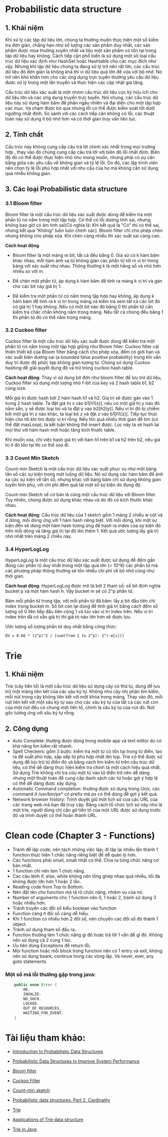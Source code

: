 # Probabilistic data structure
## 1. Khái niệm
Khi xử lý các tập dữ liệu lớn, chúng ta thường muốn thực hiện một số kiểm tra đơn giản, chẳng hạn như số lượng các sản phầm duy nhất, các sản phầm được mua thường xuyên nhất và liệu một sản phẩm có tồn tại trong tập dữ liệu hay không. Cách tiếp cận phổ biến là sử dụng một số loại cấu trúc dữ liệu xác định như HashSet hoặc Hashtable cho các mục đích như vậy. Nhưng khi tập dữ liệu chúng ta đang xử lý trở nên rất lớn, các cấu trúc dữ liệu đó đơn giản là không khả thi vì dữ liệu quá lớn để vừa với bộ nhớ. Nó trở nên khó khăn hơn cho các ứng dụng trực tuyến thường yêu cầu dữ liệu được xử lý trong một lần truyền và thực hiện các cập nhật gia tăng.

Cấu trúc dữ liệu xác suất là một nhóm cấu trúc dữ liệu cực kỳ hữu ích cho dữ liệu lớn và các ứng dụng truyền trực tuyến. Nói chung, các cấu trúc dữ liệu này sử dụng hàm băm để phân ngẫu nhiên và đại diện cho một tập hợp các mục. Va chạm được bỏ qua nhưng lỗi có thể được kiểm soát tốt dưới ngưỡng nhất định. So sánh với các cách tiếp cận không có lỗi, các thuật toán này sử dụng ít bộ nhớ hơn và có thời gian truy vấn liên tục. 

## 2. Tính chất
Cấu trúc này không cung cấp câu trả lời chính xác nhất trong mọi trường hợp , thay vào đó chúng cung cấp câu trả lời với biên độ lỗi nhất định. Biên độ đó có thể được thực hiện nhỏ như mong muốn, nhưng phải có sự cân bằng giữa các yêu cầu về không gian và tỷ lệ lỗi. Do đó, các lập trình viên nên chọn tỷ lệ lỗi phù hợp nhất với nhu cầu của họ mà không cần sử dụng quá nhiều không gian.

## 3. Các loại Probabilistic data structure

### 3.1 Bloom filter

Bloom filter là một cấu trúc dữ liệu xác suất được dùng để kiểm tra một phần tử nó nằm trong một tập hợp. Có thể có lỗi dương tính sai, nhưng không bao giờ có âm tính sai(Có nghĩa là: Khi kết quả là "Có" thì có thể sai, nhưng kết quả "Không" luôn luôn chính xác). Bloom filter chỉ cho phép chèn nhưng không cho phép xóa. Khi chèn càng nhiều thì xác suất sai càng cao.

**Cách hoạt động**

- Bloom filter là một mảng m bit, tất cả đều bằng 0. Giả sử có k hàm băm khác nhau, mỗi hàm ánh xạ từ không gian các phần tử tới m vị trí trong bảng với xác suất như nhau. Thông thường k là một hằng số và nhỏ hơn nhiều so với m.

- Để chèn một phần tử, áp dụng k hàm băm để tính ra mảng k vị trí và gán cho các bit này giá trị 1.

- Để kiểm tra một phần tử có nằm trong tập hợp hay không, áp dụng k hàm băm để tính ra k vị trí trong mảng và kiểm tra xem tất cả các bit đó có giá trị 1 hay không. Nếu có một bit nào đó bằng 0 thì phần tử cần kiểm tra chắc chắn không nằm trong mảng. Nếu tất cả chúng đều bằng 1 thì phần tử đó có thể nằm trong mảng.

### 3.2 Cuckoo filter

Cuckoo filter là một cấu trúc dữ liệu xác suất được dùng để kiểm tra một phần tử nó nằm trong một tập hợp giống như Bloom filter. Cuckoo filter cải thiện thiết kế của Bloom filter bằng cách cho phép xóa, đếm có giới hạn và xác suất biên dương sai (a bounded false positive probability) trong khi vẫn duy trì được độ phức tạp không gian tương tự. Chúng sử dụng Cuckoo hashing để giải quyết đụng độ và trữ trong cuckoo hash table.

**Cách hoạt động**: 
Thay vì sử dụng bit đơn như bloom filter để lưu trữ dữ liệu, Cuckoo filter sử dụng một lượng nhỏ f-bit của key và 2 hash table b1, b2 cùng size.

Mỗi giá trị được hash bởi 2 hàm hash h1 và h2. Gía trị sẽ được gán vào 1 trong 2 hash table. Ta đặt giá trị x vào b1[h1(x)], nếu có một giá trị y nào đó nằm sẵn, y sẽ được loại bỏ và ta đặt y vào b2[h2(y)]. Nếu vị trí đó bị chiếm bởi một giá trị z nào khác, ta loại bỏ z và đặt z vào b1[h1(z)]. Tiếp tục thực hiện cho tới khi tìm được vị trí rỗng. Nếu tốn quá nhiều thời gian để tìm (có thể đặt maxLoop), ta kết luận không thể insert được. Lúc này ta sẽ hash lại mọi thứ với hàm hash mới hoặc tăng kích thước table.

Khi muốn xóa, chỉ việc hash giá trị với hàm h1 trên b1 và h2 trên b2, nếu giá trị ở đó tồn tại thì có thể xóa đi.

### 3.3 Count Min Sketch

Count-min Sketch là một cấu trúc dữ liệu xác suất phục vụ như một bảng tần số các sự kiện trong một luồng dữ liệu. Nó sử dụng các hàm băm để ánh xạ các sự kiện về tần số, nhưng khác với bảng băm chỉ sử dụng không gian tuyến tính phụ, với chi phí đếm quá tải một số sự kiện do đụng độ.

Count-min Sketch về cơ bản là cùng một cấu trúc dữ liệu với Bloom filter. Tuy nhiên, chúng được sử dụng khác nhau và do đó có kích thước khác nhau.

**Cách hoạt động**: Cấu trúc dữ liệu của 1 sketch gồm 1 mảng 2 chiều w cột và d dòng, mỗi dòng ứng với 1 hàm hash riêng biệt. Với mỗi dòng, khi một sự kiện đến sẽ dùng một hàm hash tương ứng để hash ra index của sự kiện đó trên mỗi dòng và tăng giá trị tại đó lên thêm 1. Kết quả ước lượng lấy giá trị nhỏ nhất trên mảng 2 chiều này.

### 3.4 HyperLogLog

HyperLogLog là một cấu trúc dữ liệu xác suất được sử dụng để đếm gần đúng các phần tử duy nhất trong một tập quá lớn (> 10^9) các phần tử mà các phương pháp thông thường sẽ tốn nhiều chi phí về bộ nhớ cũng như thời gian.

**Cách hoạt động**: HyperLogLog được mô tả bởi 2 tham số: số bit định nghĩa bucket p và một hàm hash h. Vậy bucket m sẽ có 2^p phần tử.

Băm mỗi phần tử trong tập, với mỗi phần tử đã băm: lấy p bit đầu tiên chỉ index trong bucket m. Số bit còn lại dùng để tính giá trị bằng cách đếm số lượng số 0 liên tiếp đầu tiên cộng 1 và lưu vào vị trí index trên. Nếu vị trí index trên đã có sẵn giá trị thì giá trị nào lớn hơn sẽ được lưu.

Ước lượng số lượng phần tử duy nhất bằng công thức:

```
DV = 0.66 * (2^p)^2 / [sum(from 1 to 2^p): 2^(-m[i])]
```


# Trie

## 1. Khái niệm
Trie (cây tiền tố) là một cấu trúc dữ liệu sử dụng cây có thứ tự, dùng để lưu trữ một mảng liên kết của các xâu ký tự. Không như cây nhị phân tìm kiếm, mỗi nút trong cây không liên kết với một khóa trong mảng. Thay vào đó, mỗi nút liên kết với một xâu ký tự sao cho các xâu ký tự của tất cả các nút con của một nút đều có chung một tiền tố, chính là xâu ký tự của nút đó. Nút gốc tương ứng với xâu ký tự rỗng.

## 2. Công dụng
* Auto Complete: thường được dùng trong mobile app và text editor do có khả năng tìm kiếm rất nhanh.
* Spell Checkers: gồm 3 bước: kiểm tra một từ có tồn tại trong từ điển, tạo ra đề xuất phù hợp, sắp xếp từ phù hợp nhất lên top. Trie có thể được sử dụng để lưu trữ từ điển đó và bằng cách tìm kiếm từ trên cấu trúc dữ liệu, có thể dễ dàng thực hiện kiểm tra chính tả một cách hiệu quả nhất. Sử dụng Trie không chỉ tra cứu một từ vào từ điển trở nên dễ dàng nhưng một thuật toán để cung cấp danh sách các từ hoặc gợi ý hợp lệ có thể dễ dàng được xây dựng.
* Automatic Command completion: thường được sử dụng trong Unix, các command ở /usr/bin/ps* có prefix mà ps có thể dùng để gợi ý kết quả.
* Network browser history: Trình duyệt giữ một lịch sử của các URL của các trang web mà bạn đã truy cập. Bằng cách tổ chức lịch sử này như là một trie, người dùng chỉ cần gõ tiền tố của một URL được sử dụng trước đó và trình duyệt có thể hoàn thành URL.


# Clean code (Chapter 3 - Functions)
- Tránh để lập code, nên tách những việc lập; đi lập lại nhiều lần thành 1 function thực hiện 1 chắc năng riêng biệt  để dễ quản lý hơn.
- Các functions phải small, small nhất có thể. Chia ra từng chức năng cơ bản nhất.
- 1 function chỉ nên làm 1 chức năng.
- Các câu lệnh if, else, while không nên lồng ghép nhau quá nhiều, tối đa không được lớn hơn 1 hoặc 2 lần.
- Reading code from Top to Bottom.
- Nên đặt tên cho function mô tả rõ chức năng, nhiệm vụ của nó.
- Number of arguments cho 1 function nên 0, 1 hoặc 2, tránh sử dụng 3 hoặc nhiều hơn.
- Tránh truyền các đối số kiểu boolean vào function
- Function càng ít đối số càng dễ hiểu.
- Khi 1 function có nhiều hơn 2 đối số, nên chuyển các đối số đó thành 1 object. 
- Tránh sử dụng tham số đầu ra.
- Function thường làm 1 chức năng gì đó hoặc trả lời 1 vấn đề gì đó. Không nên sử dụng cả 2 cùng 1 lúc.
- Ưu tiên dùng Exceptions để return lỗi.
- Mọi function hoặc mỗi block trong function nên có 1 entry và exit, không nên sử dụng beark, continue trong các vòng lập. Và never, ever, any goto statements

### Một số mã lỗi thường gặp trong java:
```java
    public enum Error {
        OK,
        INVALID,
        NO_SUCH,
        LOCKED,
        OUT_OF_RESOURCES,
        WAITING_FOR_EVENT;
    }
```


# Tài liệu tham khảo:
* [Introduction to Probabilistic Data Structures](https://dzone.com/articles/introduction-probabilistic-0)

* [Probabilistic Data Structures to Improve System Performance](https://workwiththebest.intraway.com/white-paper/probabilistic-data-structures-to-improve-system-performance/)

* [Bloom filter](https://vi.wikipedia.org/wiki/B%E1%BB%99_l%E1%BB%8Dc_Bloom)

* [Cuckoo Filter](https://brilliant.org/wiki/cuckoo-filter/#cuckoo-hashing)

* [Count–min sketch](https://en.wikipedia.org/wiki/Count%E2%80%93min_sketch)

* [Probabilistic data structures. Part 2. Cardinality](https://www.slideshare.net/gakhov/probabilistic-data-structures-part-2-cardinality)

* [Trie](https://vi.wikipedia.org/wiki/Trie)

* [Applications of Trie data structure](http://blog.xebia.in/index.php/2015/09/28/applications-of-trie-data-structure/)

* [Trie in Java](https://community.oracle.com/thread/2070706)